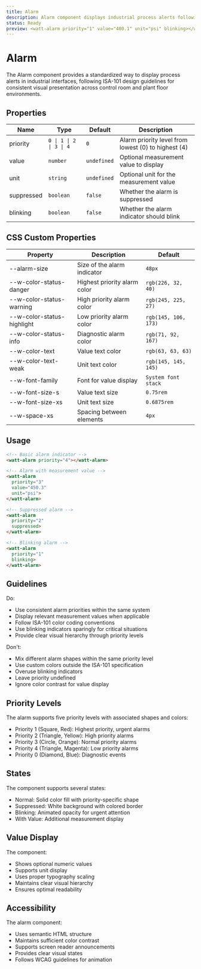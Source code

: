```yaml
---
title: Alarm
description: Alarm component displays industrial process alerts following ISA-101 standards, with priority-based visual indicators and status information.
status: Ready
preview: <watt-alarm priority="1" value="480.1" unit="psi" blinking></watt-alarm>
---
```


# Alarm
The Alarm component provides a standardized way to display process alerts in industrial interfaces, following ISA-101 design guidelines for consistent visual presentation across control room and plant floor environments.

## Properties
| Name | Type | Default | Description |
|------|------|---------|-------------|
| priority | `0 \| 1 \| 2 \| 3 \| 4` | `0` | Alarm priority level from lowest (0) to highest (4) |
| value | `number` | `undefined` | Optional measurement value to display |
| unit | `string` | `undefined` | Optional unit for the measurement value |
| suppressed | `boolean` | `false` | Whether the alarm is suppressed |
| blinking | `boolean` | `false` | Whether the alarm indicator should blink |

## CSS Custom Properties
| Property | Description | Default |
|----------|-------------|---------|
| --alarm-size | Size of the alarm indicator | `48px` |
| --w-color-status-danger | Highest priority alarm color | `rgb(226, 32, 40)` |
| --w-color-status-warning | High priority alarm color | `rgb(245, 225, 27)` |
| --w-color-status-highlight | Low priority alarm color | `rgb(145, 106, 173)` |
| --w-color-status-info | Diagnostic alarm color | `rgb(71, 92, 167)` |
| --w-color-text | Value text color | `rgb(63, 63, 63)` |
| --w-color-text-weak | Unit text color | `rgb(145, 145, 145)` |
| --w-font-family | Font for value display | `System font stack` |
| --w-font-size-s | Value text size | `0.75rem` |
| --w-font-size-xs | Unit text size | `0.6875rem` |
| --w-space-xs | Spacing between elements | `4px` |

## Usage
```html
<!-- Basic alarm indicator -->
<watt-alarm priority="4"></watt-alarm>

<!-- Alarm with measurement value -->
<watt-alarm 
  priority="3" 
  value="450.3"
  unit="psi">
</watt-alarm>

<!-- Suppressed alarm -->
<watt-alarm 
  priority="2" 
  suppressed>
</watt-alarm>

<!-- Blinking alarm -->
<watt-alarm 
  priority="1" 
  blinking>
</watt-alarm>
```

## Guidelines
Do:
- Use consistent alarm priorities within the same system
- Display relevant measurement values when applicable
- Follow ISA-101 color coding conventions
- Use blinking indicators sparingly for critical situations
- Provide clear visual hierarchy through priority levels

Don't:
- Mix different alarm shapes within the same priority level
- Use custom colors outside the ISA-101 specification
- Overuse blinking indicators
- Leave priority undefined
- Ignore color contrast for value display

## Priority Levels
The alarm supports five priority levels with associated shapes and colors:

- Priority 1 (Square, Red): Highest priority, urgent alarms
- Priority 2 (Triangle, Yellow): High priority alarms
- Priority 3 (Circle, Orange): Normal priority alarms
- Priority 4 (Triangle, Magenta): Low priority alarms
- Priority 0 (Diamond, Blue): Diagnostic events

## States
The component supports several states:
- Normal: Solid color fill with priority-specific shape
- Suppressed: White background with colored border
- Blinking: Animated opacity for urgent attention
- With Value: Additional measurement display

## Value Display
The component:
- Shows optional numeric values
- Supports unit display
- Uses proper typography scaling
- Maintains clear visual hierarchy
- Ensures optimal readability

## Accessibility
The alarm component:
- Uses semantic HTML structure
- Maintains sufficient color contrast
- Supports screen reader announcements
- Provides clear visual states
- Follows WCAG guidelines for animation